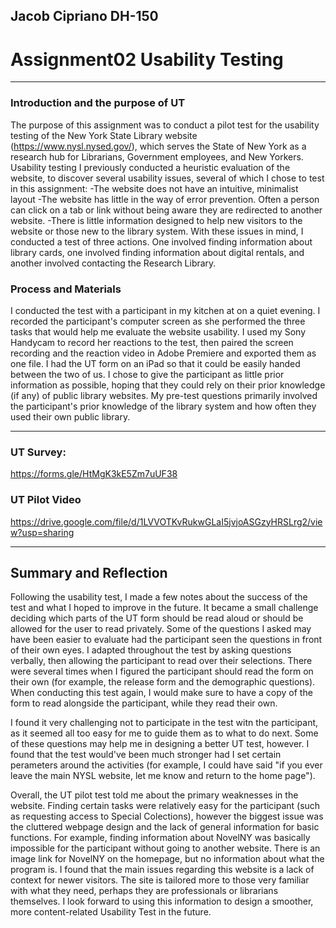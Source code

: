 ## Jacob Cipriano DH-150
# Assignment02 Usability Testing
---

### Introduction and the purpose of UT
The purpose of this assignment was to conduct a pilot test for the usability testing of the New York State Library website (https://www.nysl.nysed.gov/), which serves the State of New York as a research hub for Librarians, Government employees, and New Yorkers. Usability testing 
I previously conducted a heuristic evaluation of the website, to discover several usability issues, several of which I chose to test in this assignment: 
-The website does not have an intuitive, minimalist layout
-The website has little in the way of error prevention. Often a person can click on a tab or link without being aware they are redirected to another website.
-There is little information designed to help new visitors to the website or those new to the library system.
With these issues in mind, I conducted a test of three actions. One involved finding information about library cards, one involved finding information about digital rentals, and another involved contacting the Research Library.

### Process and Materials
I conducted the test with a participant in my kitchen at on a quiet evening. I recorded the participant's computer screen as she performed the three tasks that would help me evaluate the website usability. I used my Sony Handycam to record her reactions to the test, then paired the screen recording and the reaction video in Adobe Premiere and exported them as one file. I had the UT form on an iPad so that it could be easily handed between the two of us. I chose to give the participant as little prior information as possible, hoping that they could rely on their prior knowledge (if any) of public library websites. My pre-test questions primarily involved the participant's prior knowledge of the library system and how often they used their own public library.

---
### UT Survey:
https://forms.gle/HtMgK3kE5Zm7uUF38

### UT Pilot Video
https://drive.google.com/file/d/1LVVOTKvRukwGLaI5jvjoASGzyHRSLrg2/view?usp=sharing

---
## Summary and Reflection
Following the usability test, I made a few notes about the success of the test and what I hoped to improve in the future. It became a small challenge deciding which parts of the UT form should be read aloud or should be allowed for the user to read privately. Some of the questions I asked may have been easier to evaluate had the participant seen the questions in front of their own eyes. I adapted throughout the test by asking questions verbally, then allowing the participant to read over their selections. There were several times when I figured the participant should read the form on their own (for example, the release form and the demographic questions). When conducting this test again, I would make sure to have a copy of the form to read alongside the participant, while they read their own. 

I found it very challenging not to participate in the test witn the participant, as it seemed all too easy for me to guide them as to what to do next. Some of these questions may help me in designing a better UT test, however. I found that the test would've been much stronger had I set certain perameters around the activities (for example, I could have said "if you ever leave the main NYSL website, let me know and return to the home page"). 

Overall, the UT pilot test told me about the primary weaknesses in the website. Finding certain tasks were relatively easy for the participant (such as requesting access to Special Colections), however the biggest issue was the cluttered webpage design and the lack of general information for basic functions. For example, finding information about NovelNY was basically impossible for the participant without going to another website. There is an image link for NovelNY on the homepage, but no information about what the program is. I found that the main issues regarding this website is a lack of context for newer visitors. The site is tailored more to those very familiar with what they need, perhaps they are professionals or librarians themselves. I look forward to using this information to design a smoother, more content-related Usability Test in the future. 
